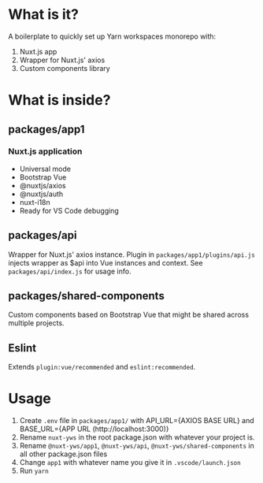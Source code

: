 # What is it?
A boilerplate to quickly set up Yarn workspaces monorepo with:
1. Nuxt.js app
2. Wrapper for Nuxt.js' axios 
3. Custom components library

# What is inside?

## packages/app1 
### Nuxt.js application 
* Universal mode 
* Bootstrap Vue 
* @nuxtjs/axios 
* @nuxtjs/auth
* nuxt-i18n
* Ready for VS Code debugging

## packages/api
Wrapper for Nuxt.js' axios instance. Plugin in `packages/app1/plugins/api.js` injects wrapper as $api into Vue instances and context. 
See `packages/api/index.js` for usage info.

## packages/shared-components
Custom components based on Bootstrap Vue that might be shared across multiple projects. 

## Eslint
Extends `plugin:vue/recommended` and `eslint:recommended`.

# Usage
1. Create `.env` file in `packages/app1/` with API_URL={AXIOS BASE URL} and BASE_URL={APP URL (http://localhost:3000)} 
2. Rename `nuxt-yws` in the root package.json with whatever your project is.
3. Rename `@nuxt-yws/app1`, `@nuxt-yws/api`, `@nuxt-yws/shared-components` in all other package.json files
4. Change `app1` with whatever name you give it in `.vscode/launch.json` 
5. Run `yarn`